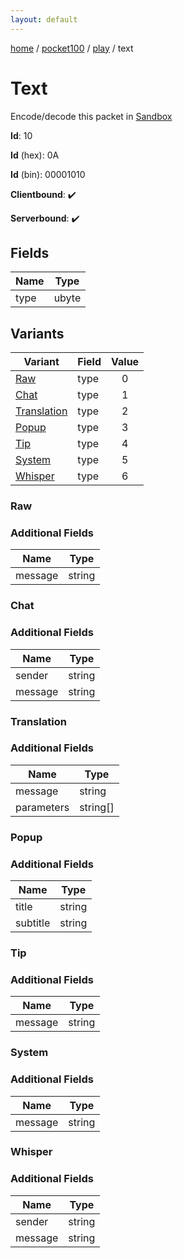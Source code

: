 ```yaml
---
layout: default
---
```


[home](/)  /  [pocket100](/protocol/pocket100)  /  [play](/protocol/pocket100/play)  /  text

# Text

Encode/decode this packet in [Sandbox](../../../sandbox/pocket100#Play.Text)

**Id**: 10

**Id** (hex): 0A

**Id** (bin): 00001010

**Clientbound**: ✔️

**Serverbound**: ✔️

## Fields

Name | Type
---|---
type | ubyte

## Variants

Variant | Field | Value
---|---|:---:
[Raw](#raw) | type | 0
[Chat](#chat) | type | 1
[Translation](#translation) | type | 2
[Popup](#popup) | type | 3
[Tip](#tip) | type | 4
[System](#system) | type | 5
[Whisper](#whisper) | type | 6

### Raw

### Additional Fields

Name | Type
---|---
message | string

### Chat

### Additional Fields

Name | Type
---|---
sender | string
message | string

### Translation

### Additional Fields

Name | Type
---|---
message | string
parameters | string[]

### Popup

### Additional Fields

Name | Type
---|---
title | string
subtitle | string

### Tip

### Additional Fields

Name | Type
---|---
message | string

### System

### Additional Fields

Name | Type
---|---
message | string

### Whisper

### Additional Fields

Name | Type
---|---
sender | string
message | string
